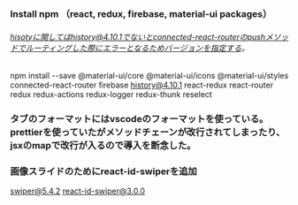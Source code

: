 ### Install npm （react, redux, firebase, material-ui packages）

###### hisotyに関してはhistory@4.10.1でないとconnected-react-routerのpushメソッドでルーティングした際にエラーとなるためバージョンを指定する。

npm install --save @material-ui/core @material-ui/icons @material-ui/styles connected-react-router firebase history@4.10.1 react-redux react-router redux redux-actions redux-logger redux-thunk reselect 

### タブのフォーマットにはvscodeのフォーマットを使っている。prettierを使っていたがメソッドチェーンが改行されてしまったり、jsxのmapで改行が入るので導入を断念した。

### 画像スライドのためにreact-id-swiperを追加
swiper@5.4.2 react-id-swiper@3.0.0

